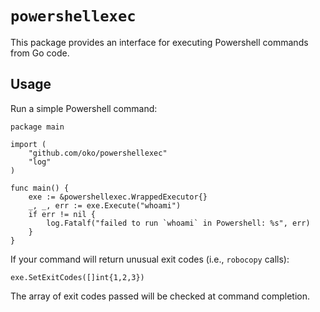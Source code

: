 # `powershellexec`
This package provides an interface for executing Powershell commands from Go code.

## Usage
Run a simple Powershell command:

```
package main

import (
	"github.com/oko/powershellexec"
	"log"
)

func main() {
	exe := &powershellexec.WrappedExecutor{}
	_, _, err := exe.Execute("whoami")
	if err != nil {
		log.Fatalf("failed to run `whoami` in Powershell: %s", err)
	}
}
```

If your command will return unusual exit codes (i.e., `robocopy` calls):

```
exe.SetExitCodes([]int{1,2,3})
```

The array of exit codes passed will be checked at command completion.
